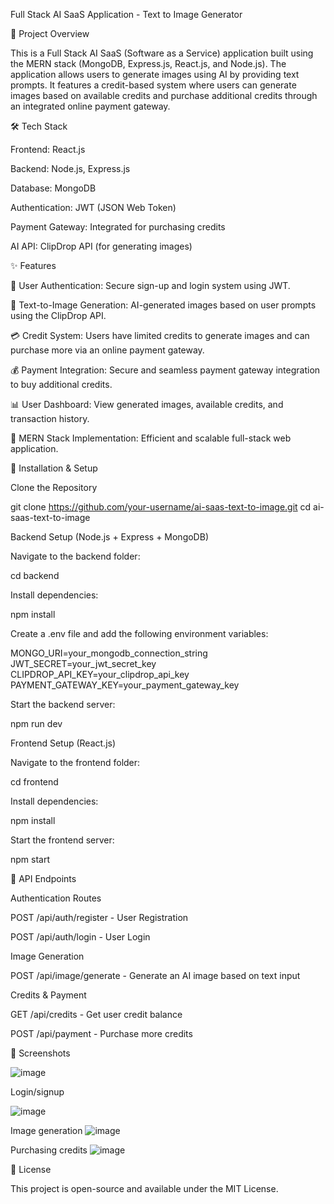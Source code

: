Full Stack AI SaaS Application - Text to Image Generator

📌 Project Overview

This is a Full Stack AI SaaS (Software as a Service) application built using the MERN stack (MongoDB, Express.js, React.js, and Node.js). The application allows users to generate images using AI by providing text prompts. It features a credit-based system where users can generate images based on available credits and purchase additional credits through an integrated online payment gateway.

🛠️ Tech Stack

Frontend: React.js

Backend: Node.js, Express.js

Database: MongoDB

Authentication: JWT (JSON Web Token)

Payment Gateway: Integrated for purchasing credits

AI API: ClipDrop API (for generating images)

✨ Features

🔐 User Authentication: Secure sign-up and login system using JWT.

🎨 Text-to-Image Generation: AI-generated images based on user prompts using the ClipDrop API.

💳 Credit System: Users have limited credits to generate images and can purchase more via an online payment gateway.

💰 Payment Integration: Secure and seamless payment gateway integration to buy additional credits.

📊 User Dashboard: View generated images, available credits, and transaction history.

📡 MERN Stack Implementation: Efficient and scalable full-stack web application.

🚀 Installation & Setup

Clone the Repository

git clone https://github.com/your-username/ai-saas-text-to-image.git
cd ai-saas-text-to-image

Backend Setup (Node.js + Express + MongoDB)

Navigate to the backend folder:

cd backend

Install dependencies:

npm install

Create a .env file and add the following environment variables:

MONGO_URI=your_mongodb_connection_string
JWT_SECRET=your_jwt_secret_key
CLIPDROP_API_KEY=your_clipdrop_api_key
PAYMENT_GATEWAY_KEY=your_payment_gateway_key

Start the backend server:

npm run dev

Frontend Setup (React.js)

Navigate to the frontend folder:

cd frontend

Install dependencies:

npm install

Start the frontend server:

npm start

📌 API Endpoints

Authentication Routes

POST /api/auth/register - User Registration

POST /api/auth/login - User Login

Image Generation

POST /api/image/generate - Generate an AI image based on text input

Credits & Payment

GET /api/credits - Get user credit balance

POST /api/payment - Purchase more credits

📸 Screenshots

![image](https://github.com/user-attachments/assets/5e899346-c351-4669-a949-699463c674ae)

Login/signup

![image](https://github.com/user-attachments/assets/ed8bd541-1ff9-4bc1-9a17-98ba60da68ab)

Image generation 
![image](https://github.com/user-attachments/assets/63b7952f-9f28-4da3-8d02-bfeabe95ae56)

Purchasing credits
![image](https://github.com/user-attachments/assets/aa05486d-5b92-4310-b103-573f9ff13e5c)





📜 License

This project is open-source and available under the MIT License.
